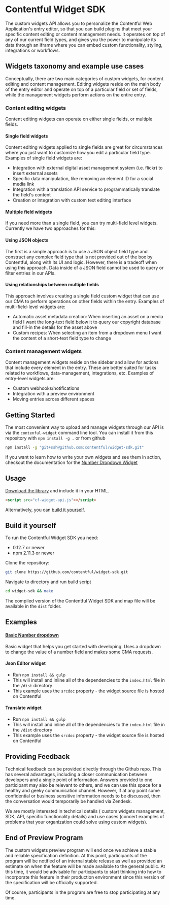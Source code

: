 # Contentful Widget SDK

The custom widgets API allows you to personalize the Contentful Web
Application's entry editor, so that you can build plugins that meet your
specific content editing or content management needs. It operates on top of any
of our current field types, and gives you the power to manipulate its data
through an iframe where you can embed custom functionality, styling,
integrations or workflows.

## Widgets taxonomy and example use cases

Conceptually, there are two main categories of custom widgets, for content editing and content management. Editing widgets reside on the main body of the entry editor and operate on top of a particular field or set of fields, while the management widgets perform actions on the entire entry.

### Content editing widgets
Content editing widgets can operate on either single fields, or multiple fields.

#### Single field widgets
Content editing widgets applied to single fields are great for circumstances where you just want to customize how you edit a particular field type. Examples of single field widgets are:
* Integration with external digital asset management system (i.e. flickr) to insert external assets
* Specific data manipulation, like removing an element ID for a social media link
* Integration with a translation API service to programmatically translate the field's content
* Creation or integration with custom text editing interface

#### Multiple field widgets
If you need more than a single field, you can try multi-field level widgets. Currently we have two approaches for this:
#### Using JSON objects
The first is a simple approach is to use a JSON object field type and construct any complex field type that is not provided out of the box by Contentful, along with its UI and logic. However, there is a tradeoff when using this approach. Data inside of a JSON field cannot be used to query or filter entries in our APIs. 
#### Using relationships between multiple fields
This approach involves creating a single field custom widget that can use our CMA to perform operations on other fields within the entry.
Examples of multi-field-level widgets are: 
* Automatic asset metadata creation: When inserting an asset on a media field I want the long-text field below it to query our copyright database and fill-in the details for the asset above
* Custom recipes: When selecting an item from a dropdown menu I want the content of a short-text field type to change

### Content management widgets
Content management widgets reside on the sidebar and allow for actions that include every element in the entry. These are better suited for tasks related to workflows, data-management, integrations, etc.
Examples of entry-level widgets are:
* Custom webhooks/notifications
* Integration with a preview environment
* Moving entries across different spaces

## Getting Started

The most convenient way to upload and manage widgets through our API is
via the `contenful-widget` command line tool.  You can install it from
this repository with `npm install -g .` or from github
~~~bash
npm install -g "git+ssh@github.com:contentful/widget-sdk.git"
~~~

If you want to learn how to write your own widgets and see them in
action, checkout the documentation for the
[Number Dropdown Widget](./examples/number-dropdown)

## Usage

[Download the library][api-download] and include it in your HTML.

```html
<script src="cf-widget-api.js"></script>
```

Alternatively, you can [build it yourself](#build-it-yourself).

[api-download]: https://contentful.github.io/widget-sdk/cf-widget-api.js


## Build it yourself

To run the Contentful Widget SDK you need:

* 0.12.7 or newer
* npm 2.11.3 or newer

Clone the repository:

```bash
git clone https://github.com/contentful/widget-sdk.git
```

Navigate to directory and run build script

```bash
cd widget-sdk && make
```

The compiled version of the Contentful Widget SDK and map file will be available
in the `dist` folder.


## Examples

#### [Basic Number dropdown](examples/number-dropdown)

Basic widget that helps you get started with developing. Uses a
dropdown to change the value of a number field and makes some CMA
requests.

#### Json Editor widget
* Run `npm install && gulp`
* This will install and inline all of the dependencies to the `index.html` file in the `/dist` directory
* This example uses the `srcdoc` property - the widget source file is hosted on Contentful

#### Translate widget

* Run `npm install && gulp`
* This will install and inline all of the dependencies to the `index.html` file in the `/dist` directory
* This example uses the `srcdoc` property - the widget source file is hosted on Contentful

## Providing Feedback

Technical feedback can be provided directly through the Github repo. This has several advantages, including a closer communication between developers and a single point of information. Answers provided to one participant may also be relevant to others, and we can use this space for a healthy and geeky communication channel. However, if at any point some confidential or business sensitive information needs to be discussed, then the conversation would temporarily be handled via Zendesk.

We are mostly interested in technical details ( custom widgets management, SDK, API, specific functionality details) and use cases (concert examples of problems that your organization could solve using custom widgets).

## End of Preview Program
The custom widgets preview program will end once we achieve a stable and reliable specification definition. At this point, participants of the program will be notified of an internal stable release as well as provided an estimate on when the feature will be made available to the general public. At this time, it would be advisable for participants to start thinking into how to incorporate this feature in their production environment since this version of the specification will be officially supported.

Of course, participants in the program are free to stop participating at any time.
